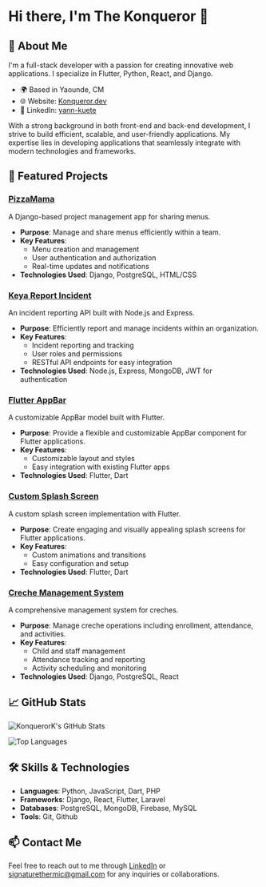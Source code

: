 # Hi there, I'm The Konqueror 👋

<!-- ![Profile Picture](https://avatars.githubusercontent.com/u/69211991?v=4) -->

## 🚀 About Me

I'm a full-stack developer with a passion for creating innovative web applications. I specialize in Flutter, Python, React, and Django.

- 🌍 Based in Yaounde, CM
- 🌐 Website: [Konqueror.dev](https://github.com/KonquerorK/)
- 💼 LinkedIn: [yann-kuete](https://linkedin.com/in/yann-kuete)

With a strong background in both front-end and back-end development, I strive to build efficient, scalable, and user-friendly applications. My expertise lies in developing applications that seamlessly integrate with modern technologies and frameworks.

## 📌 Featured Projects

### [PizzaMama](https://github.com/konquerork/pizzamama)
A Django-based project management app for sharing menus.

- **Purpose**: Manage and share menus efficiently within a team.
- **Key Features**:
  - Menu creation and management
  - User authentication and authorization
  - Real-time updates and notifications
- **Technologies Used**: Django, PostgreSQL, HTML/CSS
<!-- - **Demo**: [Live Demo](https://pizzamama-demo.com) -->

### [Keya Report Incident](https://github.com/konquerork/keya-report-incident)
An incident reporting API built with Node.js and Express.

- **Purpose**: Efficiently report and manage incidents within an organization.
- **Key Features**:
  - Incident reporting and tracking
  - User roles and permissions
  - RESTful API endpoints for easy integration
- **Technologies Used**: Node.js, Express, MongoDB, JWT for authentication

### [Flutter AppBar](https://github.com/KonquerorK/flutter-appbar)
A customizable AppBar model built with Flutter.

- **Purpose**: Provide a flexible and customizable AppBar component for Flutter applications.
- **Key Features**:
  - Customizable layout and styles
  - Easy integration with existing Flutter apps
- **Technologies Used**: Flutter, Dart

### [Custom Splash Screen](https://github.com/KonquerorK/custom_splash_screen)
A custom splash screen implementation with Flutter.

- **Purpose**: Create engaging and visually appealing splash screens for Flutter applications.
- **Key Features**:
  - Custom animations and transitions
  - Easy configuration and setup
- **Technologies Used**: Flutter, Dart

### [Creche Management System](https://github.com/KonquerorK/creche)
A comprehensive management system for creches.

- **Purpose**: Manage creche operations including enrollment, attendance, and activities.
- **Key Features**:
  - Child and staff management
  - Attendance tracking and reporting
  - Activity scheduling and monitoring
- **Technologies Used**: Django, PostgreSQL, React

## 📈 GitHub Stats

![KonquerorK's GitHub Stats](https://github-readme-stats.vercel.app/api?username=konquerork&show_icons=true)

![Top Languages](https://github-readme-stats.vercel.app/api/top-langs/?username=konquerork&layout=compact)

## 🛠️ Skills & Technologies

- **Languages**: Python, JavaScript, Dart, PHP
- **Frameworks**: Django, React, Flutter, Laravel
- **Databases**: PostgreSQL, MongoDB, Firebase, MySQL
- **Tools**: Git, Github

<!-- ## 🏆 Certifications & Achievements

- [Certification Name](https://certification-link) - Brief description or year
- [Achievement or Award](https://award-link) - Brief description or year -->

## 📫 Contact Me

Feel free to reach out to me through [LinkedIn](https://linkedin.com/in/yann-kuete) or [signaturethermic@gmail.com](mailto:signaturethermic@gmail.com) for any inquiries or collaborations.
